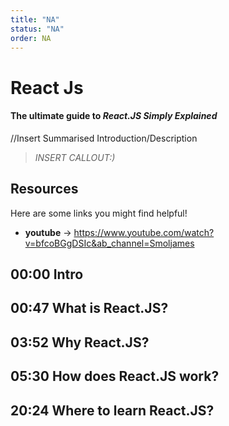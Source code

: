 ```yaml
---
title: "NA"
status: "NA"
order: NA
---
```


# React Js

#### The ultimate guide to *React.JS Simply Explained* 

//Insert Summarised Introduction/Description

> *INSERT CALLOUT:)*

## Resources

Here are some links you might find helpful!

* **youtube** -> https://www.youtube.com/watch?v=bfcoBGgDSIc&ab_channel=Smoljames

## 00:00 Intro
## 00:47 What is React.JS?
## 03:52 Why React.JS?
## 05:30 How does React.JS work?
## 20:24 Where to learn React.JS?

